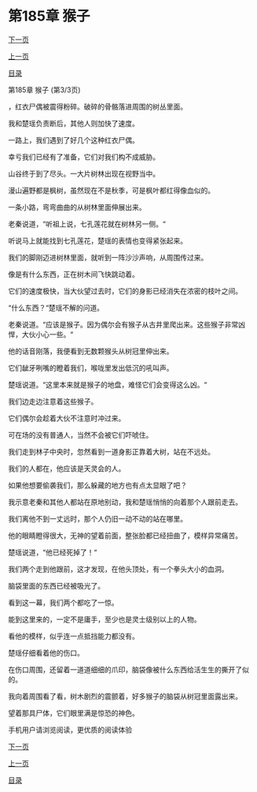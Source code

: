 <h1>第185章    猴子</h1>
            <div><p><a href="./0555_%E7%AC%AC186%E7%AB%A0_%E7%BB%BF%E8%A1%A3.md">下一页</a></p><p><a href="./0553_%E7%AC%AC185%E7%AB%A0_%E7%8C%B4%E5%AD%90.md">上一页</a></p><p><a href="../">目录</a></p></div>
            <div><p>第185章    猴子 (第3/3页)</p><p>，红衣尸偶被震得粉碎。破碎的骨骼落进周围的树丛里面。</p><p>我和楚瑶负责断后，其他人则加快了速度。</p><p>一路上，我们遇到了好几个这种红衣尸偶。</p><p>幸亏我们已经有了准备，它们对我们构不成威胁。</p><p>山谷终于到了尽头。一大片树林出现在视野当中。</p><p>漫山遍野都是枫树，虽然现在不是秋季，可是枫叶都红得像血似的。</p><p>一条小路，弯弯曲曲的从树林里面伸展出来。</p><p>老秦说道，“听祖上说，七孔莲花就在树林另一侧。“</p><p>听说马上就能找到七孔莲花，楚瑶的表情也变得紧张起来。</p><p>我们的脚刚迈进树林里面，就听到一阵沙沙声响，从周围传过来。</p><p>像是有什么东西，正在树木间飞快跳动着。</p><p>它们的速度极快，当大伙望过去时，它们的身影已经消失在浓密的枝叶之间。</p><p>“什么东西？“楚瑶不解的问道。</p><p>老秦说道。“应该是猴子。因为偶尔会有猴子从古井里爬出来。这些猴子非常凶悍，大伙小心一些。“</p><p>他的话音刚落，我便看到无数颗猴头从树冠里伸出来。</p><p>它们龇牙咧嘴的瞪着我们，喉咙里发出低沉的吼叫声。</p><p>楚瑶说道。“这里本来就是猴子的地盘，难怪它们会变得这么凶。“</p><p>我们边走边注意着这些猴子。</p><p>它们偶尔会趁着大伙不注意时冲过来。</p><p>可在场的没有普通人，当然不会被它们吓唬住。</p><p>我们走到林子中央时，忽然看到一道身影正靠着大树，站在不远处。</p><p>我们的人都在，他应该是天灵会的人。</p><p>如果他想要偷袭我们，那么躲藏的地方也有点太显眼了吧？</p><p>我示意老秦和其他人都站在原地别动，我和楚瑶悄悄的向着那个人跟前走去。</p><p>我们离他不到一丈远时，那个人仍旧一动不动的站在哪里。</p><p>他的眼睛瞪得很大，无神的望着前面，整张脸都已经扭曲了，模样异常痛苦。</p><p>楚瑶说道，“他已经死掉了！“</p><p>我们两个走到他跟前，这才发现，在他头顶处，有一个拳头大小的血洞。</p><p>脑袋里面的东西已经被吸光了。</p><p>看到这一幕，我们两个都吃了一惊。</p><p>能到这里来的，一定不是庸手，至少也是灵士级别以上的人物。</p><p>看他的模样，似乎连一点抵挡能力都没有。</p><p>楚瑶仔细看着他的伤口。</p><p>在伤口周围，还留着一道道细细的爪印，脑袋像被什么东西给活生生的撕开了似的。</p><p>我向着周围看了看，树木剧烈的震颤着，好多猴子的脑袋从树冠里面露出来。</p><p>望着那具尸体，它们眼里满是惊恐的神色。</p><p>手机用户请浏览阅读，更优质的阅读体验</p></div>
            <div><p><a href="./0555_%E7%AC%AC186%E7%AB%A0_%E7%BB%BF%E8%A1%A3.md">下一页</a></p><p><a href="./0553_%E7%AC%AC185%E7%AB%A0_%E7%8C%B4%E5%AD%90.md">上一页</a></p><p><a href="../">目录</a></p></div>